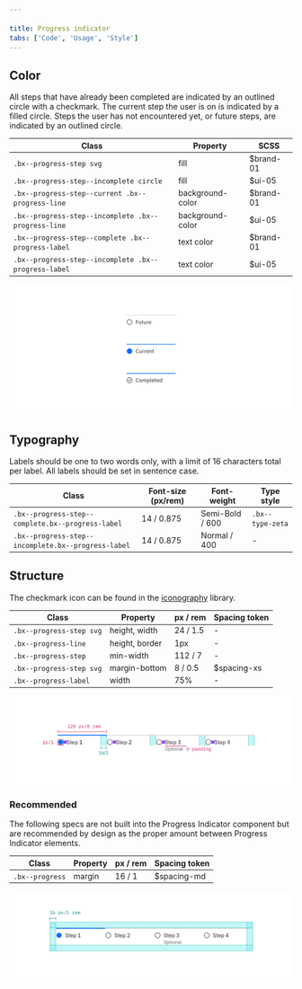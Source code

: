 ```yaml
---

title: Progress indicator
tabs: ['Code', 'Usage', 'Style']
---
```


## Color

All steps that have already been completed are indicated by an outlined circle with a checkmark. The current step the user is on is indicated by a filled circle. Steps the user has not encountered yet, or future steps, are indicated by an outlined circle.

| Class                                                | Property         | SCSS      |
| ---------------------------------------------------- | ---------------- | --------- |
| `.bx--progress-step svg`                             | fill             | $brand-01 |
| `.bx--progress-step--incomplete circle`              | fill             | $ui-05    |
| `.bx--progress-step--current .bx--progress-line`     | background-color | $brand-01 |
| `.bx--progress-step--incomplete .bx--progress-line`  | background-color | $ui-05    |
| `.bx--progress-step--complete .bx--progress-label`   | text color       | $brand-01 |
| `.bx--progress-step--incomplete .bx--progress-label` | text color       | $ui-05    |

<image-component fixed="default" caption="Examples of current, completed, and future steps for Progress Indicator">

![Examples of current, completed, and future steps for Progress Indicator](images/progress-indicator-style-1.png)

</image-component>

## Typography

Labels should be one to two words only, with a limit of 16 characters total per label. All labels should be set in sentence case.

| Class                                               | Font-size (px/rem) | Font-weight     | Type style       |
| --------------------------------------------------- | ------------------ | --------------- | ---------------- |
| `.bx--progress-step--complete.bx--progress-label`   | 14 / 0.875         | Semi-Bold / 600 | `.bx--type-zeta` |
| `.bx--progress-step--incomplete.bx--progress-label` | 14 / 0.875         | Normal / 400    | -                |

## Structure

The checkmark icon can be found in the [iconography](/style/iconography/library) library.

| Class                    | Property       | px / rem | Spacing token |
| ------------------------ | -------------- | -------- | ------------- |
| `.bx--progress-step svg` | height, width  | 24 / 1.5 | -             |
| `.bx--progress-line`     | height, border | 1px      | -             |
| `.bx--progress-step`     | min-width      | 112 / 7  | -             |
| `.bx--progress-step svg` | margin-bottom  | 8 / 0.5  | $spacing-xs   |
| `.bx--progress-label`    | width          | 75%      | -             |

<image-component fixed="default" caption="Structure and spacing measurements for Progress Indicator | px / rem">

![Structure and spacing for Progress Indicator](images/progress-indicator-style-2.png)

</image-component>

### Recommended

The following specs are not built into the Progress Indicator component but are recommended by design as the proper amount between Progress Indicator elements.

| Class           | Property | px / rem | Spacing token |
| --------------- | -------- | -------- | ------------- |
| `.bx--progress` | margin   | 16 / 1   | $spacing-md   |

<image-component fixed="default" caption="Recommended structure and spacing measurements for Progress Indicator | px / rem">

![Structure and spacing for Progress Indicator](images/progress-indicator-style-3.png)

</image-component>
